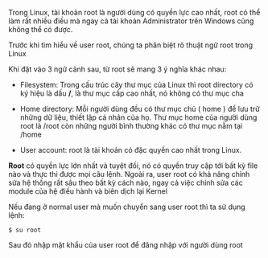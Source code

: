 Trong Linux, tài khoản root là người dùng có quyền lực cao nhất, root có thể làm rất nhiều điều mà ngay cả tài khoản Administrator trên Windows cũng không thể có được.

Trước khi tìm hiểu về user root, chúng ta phân biệt rõ thuật ngữ root trong Linux

Khi đặt vào 3 ngữ cảnh sau, từ root sẽ mang 3 ý nghĩa khác nhau:

- Filesystem: Trong cấu trúc cây thư mục của Linux thì root directory có ký hiệu là dấu **/**, là thư mục cấp cao nhất, nó không có thư mục cha

- Home directory: Mỗi người dùng đều có thư mục chủ ( home ) để lưu trữ những dữ liệu, thiết lập cá nhân của họ. Thư mục home của người dùng root là /root còn những người bình thường khác có thư mục nằm tại /home

- User account: root là tài khoản có đặc quyền cao nhất trong Linux.

**Root** có quyền lực lớn nhất và tuyệt đối, nó có quyền truy cập tới bất kỳ file nào và thực thi được mọi câu lệnh. Ngoài ra, user root có khả năng chỉnh sửa hệ thống rất sâu theo bất kỳ cách nào, ngay cả việc chỉnh sửa các module của hệ điều hành và biên dịch lại Kernel

Nếu đang ở normal user mà muốn chuyển sang user root thì ta sử dụng lệnh:

``$ su root``

Sau đó nhập mật khẩu của user root để đăng nhập với người dùng root
